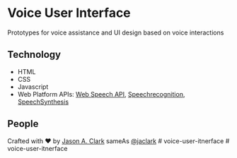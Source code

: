 # Voice User Interface

Prototypes for voice assistance and UI design based on voice interactions

## Technology

* HTML
* CSS
* Javascript
* Web Platform APIs: [Web Speech API](https://developer.mozilla.org/en-US/docs/Web/API/Web_Speech_API), [Speechrecognition](https://developer.mozilla.org/en-US/docs/Web/API/SpeechSynthesis), [SpeechSynthesis](https://developer.mozilla.org/en-US/docs/Web/API/SpeechSynthesis)

## People

Crafted with :heart: by [Jason A. Clark](http://www.jasonclark.info) sameAs [@jaclark](https://twitter.com/jaclark)
#   v o i c e - u s e r - i t n e r f a c e  
 #   v o i c e - u s e r - i t n e r f a c e  
 
